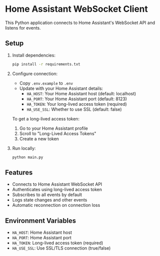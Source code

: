 # Home Assistant WebSocket Client

This Python application connects to Home Assistant's WebSocket API and listens for events.

## Setup

1. Install dependencies:
   ```bash
   pip install -r requirements.txt
   ```

2. Configure connection:
   - Copy `.env.example` to `.env`
   - Update with your Home Assistant details:
     - `HA_HOST`: Your Home Assistant host (default: localhost)
     - `HA_PORT`: Your Home Assistant port (default: 8123)
     - `HA_TOKEN`: Your long-lived access token (required)
     - `HA_USE_SSL`: Whether to use SSL (default: false)

   To get a long-lived access token:
   1. Go to your Home Assistant profile
   2. Scroll to "Long-Lived Access Tokens"
   3. Create a new token

3. Run locally:
   ```bash
   python main.py
   ```

## Features

- Connects to Home Assistant WebSocket API
- Authenticates using long-lived access token
- Subscribes to all events by default
- Logs state changes and other events
- Automatic reconnection on connection loss

## Environment Variables

- `HA_HOST`: Home Assistant host
- `HA_PORT`: Home Assistant port
- `HA_TOKEN`: Long-lived access token (required)
- `HA_USE_SSL`: Use SSL/TLS connection (true/false)